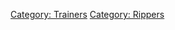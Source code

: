 [Category: Trainers](Category:_Trainers "wikilink") [Category:
Rippers](Category:_Rippers "wikilink")

